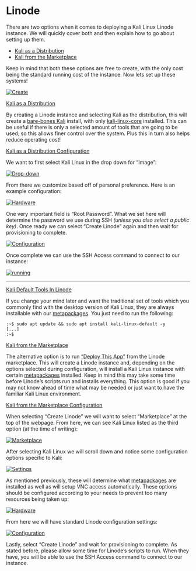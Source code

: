 # Linode

There are two options when it comes to deploying a Kali Linux Linode instance. We will quickly cover both and then explain how to go about setting up them.

* [Kali as a Distribution](broken-reference)
* [Kali from the Marketplace](broken-reference)

Keep in mind that both these options are free to create, with the only cost being the standard running cost of the instance. Now lets set up these systems!

[![Create](https://www.kali.org/docs/cloud/linode/linode-1.png)](https://www.kali.org/docs/cloud/linode/linode-1.png)

[Kali as a Distribution](broken-reference)

By creating a Linode instance and selecting Kali as the distribution, this will create a [bare-bones Kali](https://www.kali.org/docs/installation/barebone-kali/) install, with only [kali-linux-core](https://www.kali.org/docs/general-use/metapackages/) installed. This can be useful if there is only a selected amount of tools that are going to be used, so this allows finer control over the system. Plus this in turn also helps reduce operating cost!

[Kali as a Distribution Configuration](broken-reference)

We want to first select Kali Linux in the drop down for “Image”:

[![Drop-down](https://www.kali.org/docs/cloud/linode/distribution-02.png)](https://www.kali.org/docs/cloud/linode/distribution-02.png)

From there we customize based off of personal preference. Here is an example configuration:

[![Hardware](https://www.kali.org/docs/cloud/linode/linode-2.png)](https://www.kali.org/docs/cloud/linode/linode-2.png)

One very important field is “Root Password”. What we set here will determine the password we use during SSH _(unless you also select a public key)_. Once ready we can select “Create Linode” again and then wait for provisioning to complete.

[![Configuration](https://www.kali.org/docs/cloud/linode/linode-3.png)](https://www.kali.org/docs/cloud/linode/linode-3.png)

Once complete we can use the SSH Access command to connect to our instance:

[![running](https://www.kali.org/docs/cloud/linode/linode-4.png)](https://www.kali.org/docs/cloud/linode/linode-4.png)

***

[Kali Default Tools In Linode](broken-reference)

If you change your mind later and want the traditional set of tools which you commonly find with the desktop version of Kali Linux, they are always installable with our [metapackages](https://www.kali.org/docs/general-use/metapackages/). You just need to run the following:

```
:~$ sudo apt update && sudo apt install kali-linux-default -y
[...]
:~$
```

[Kali from the Marketplace](broken-reference)

The alternative option is to run [“Deploy This App”](https://www.linode.com/marketplace/apps/kali-linux/kali-linux/) from the Linode marketplace. This will create a Linode instance and, depending on the options selected during configuration, will install a Kali Linux instance with certain [metapackages](https://www.kali.org/docs/general-use/metapackages/) installed. Keep in mind this may take some time before Linode’s scripts run and installs everything. This option is good if you may not know ahead of time what may be needed or just want to have the familiar Kali Linux environment.

[Kali from the Marketplace Configuration](broken-reference)

When selecting “Create Linode” we will want to select “Marketplace” at the top of the webpage. From here, we can see Kali Linux listed as the third option (at the time of writing):

[![Marketplace](https://www.kali.org/docs/cloud/linode/linode-5.png)](https://www.kali.org/docs/cloud/linode/linode-5.png)

After selecting Kali Linux we will scroll down and notice some configuration options specific to Kali:

[![Settings](https://www.kali.org/docs/cloud/linode/linode-6.png)](https://www.kali.org/docs/cloud/linode/linode-6.png)

As mentioned previously, these will determine what [metapackages](https://www.kali.org/docs/general-use/metapackages/) are installed as well as will setup VNC access automatically. These options should be configured according to your needs to prevent too many resources being taken up:

[![Hardware](https://www.kali.org/docs/cloud/linode/linode-7.png)](https://www.kali.org/docs/cloud/linode/linode-7.png)

From here we will have standard Linode configuration settings:

[![Configuration](https://www.kali.org/docs/cloud/linode/linode-8.png)](https://www.kali.org/docs/cloud/linode/linode-8.png)

Lastly, select “Create Linode” and wait for provisioning to complete. As stated before, please allow some time for Linode’s scripts to run. When they have, you will be able to use the SSH Access command to connect to our instance.
